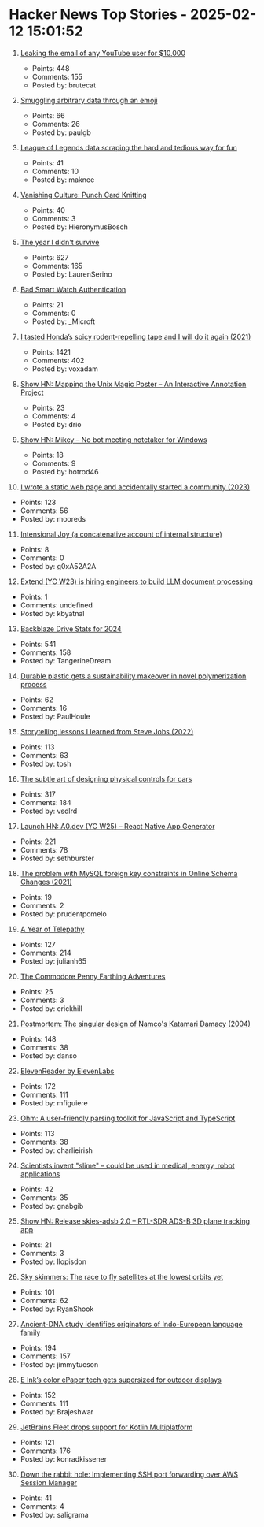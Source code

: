 # Hacker News Top Stories - 2025-02-12 15:01:52

1. [Leaking the email of any YouTube user for $10,000](https://brutecat.com/articles/leaking-youtube-emails)
   - Points: 448
   - Comments: 155
   - Posted by: brutecat

2. [Smuggling arbitrary data through an emoji](https://paulbutler.org/2025/smuggling-arbitrary-data-through-an-emoji/)
   - Points: 66
   - Comments: 26
   - Posted by: paulgb

3. [League of Legends data scraping the hard and tedious way for fun](https://maknee.github.io/blog/2025/League-Data-Scraping/)
   - Points: 41
   - Comments: 10
   - Posted by: maknee

4. [Vanishing Culture: Punch Card Knitting](https://blog.archive.org/2025/02/12/vanishing-culture-punch-card-knitting/)
   - Points: 40
   - Comments: 3
   - Posted by: HieronymusBosch

5. [The year I didn't survive](https://bessstillman.substack.com/p/the-year-i-didnt-survive)
   - Points: 627
   - Comments: 165
   - Posted by: LaurenSerino

6. [Bad Smart Watch Authentication](https://sprocketfox.io/xssfox/2025/02/09/ido/)
   - Points: 21
   - Comments: 0
   - Posted by: _Microft

7. [I tasted Honda’s spicy rodent-repelling tape and I will do it again (2021)](https://haterade.substack.com/p/i-tasted-hondas-spicy-rodent-repelling)
   - Points: 1421
   - Comments: 402
   - Posted by: voxadam

8. [Show HN: Mapping the Unix Magic Poster – An Interactive Annotation Project](https://drio.github.io/unixmagic/)
   - Points: 23
   - Comments: 4
   - Posted by: drio

9. [Show HN: Mikey – No bot meeting notetaker for Windows](https://github.com/hotrod462/Mikey)
   - Points: 18
   - Comments: 9
   - Posted by: hotrod46

10. [I wrote a static web page and accidentally started a community (2023)](https://localfirstweb.dev/blog/2023-05-29-i-wrote-a-static-web-page)
   - Points: 123
   - Comments: 56
   - Posted by: mooreds

11. [Intensional Joy (a concatenative account of internal structure)](https://pithlessly.github.io/intensionaljoy.html)
   - Points: 8
   - Comments: 0
   - Posted by: g0xA52A2A

12. [Extend (YC W23) is hiring engineers to build LLM document processing](https://jobs.ashbyhq.com/extend/9d4d8974-bd9b-432d-84ec-8268e5a8ed37)
   - Points: 1
   - Comments: undefined
   - Posted by: kbyatnal

13. [Backblaze Drive Stats for 2024](https://www.backblaze.com/blog/backblaze-drive-stats-for-2024/)
   - Points: 541
   - Comments: 158
   - Posted by: TangerineDream

14. [Durable plastic gets a sustainability makeover in novel polymerization process](https://phys.org/news/2025-01-durable-plastic-sustainability-makeover-polymerization.html)
   - Points: 62
   - Comments: 16
   - Posted by: PaulHoule

15. [Storytelling lessons I learned from Steve Jobs (2022)](https://www.fastcompany.com/90747313/steve-jobs-lessons-tony-fadell-build-book-excerpt)
   - Points: 113
   - Comments: 63
   - Posted by: tosh

16. [The subtle art of designing physical controls for cars](https://www.theturnsignalblog.com/the-subtle-art-of-designing-physical-control-for-cars/)
   - Points: 317
   - Comments: 184
   - Posted by: vsdlrd

17. [Launch HN: A0.dev (YC W25) – React Native App Generator](undefined)
   - Points: 221
   - Comments: 78
   - Posted by: sethburster

18. [The problem with MySQL foreign key constraints in Online Schema Changes (2021)](https://code.openark.org/blog/mysql/the-problem-with-mysql-foreign-key-constraints-in-online-schema-changes)
   - Points: 19
   - Comments: 2
   - Posted by: prudentpomelo

19. [A Year of Telepathy](https://neuralink.com/blog/a-year-of-telepathy/)
   - Points: 127
   - Comments: 214
   - Posted by: julianh65

20. [The Commodore Penny Farthing Adventures](https://www.amigalove.com/viewtopic.php?t=2864)
   - Points: 25
   - Comments: 3
   - Posted by: erickhill

21. [Postmortem: The singular design of Namco's Katamari Damacy (2004)](https://www.gamedeveloper.com/design/postmortem-the-singular-design-of-namco-s-katamari-damacy-2004-)
   - Points: 148
   - Comments: 38
   - Posted by: danso

22. [ElevenReader by ElevenLabs](https://elevenreader.io)
   - Points: 172
   - Comments: 111
   - Posted by: mfiguiere

23. [Ohm: A user-friendly parsing toolkit for JavaScript and TypeScript](https://ohmjs.org/)
   - Points: 113
   - Comments: 38
   - Posted by: charlieirish

24. [Scientists invent "slime" – could be used in medical, energy, robot applications](https://www.lightsource.ca/public/news/2024-25-q4-jan-march/scientists-invent-slime-that-could-be-used-in-new-medical-green-energy-and-robot-applications.php)
   - Points: 42
   - Comments: 35
   - Posted by: gnabgib

25. [Show HN: Release skies-adsb 2.0 – RTL-SDR ADS-B 3D plane tracking app](https://github.com/llopisdon/skies-adsb)
   - Points: 21
   - Comments: 3
   - Posted by: llopisdon

26. [Sky skimmers: The race to fly satellites at the lowest orbits yet](https://www.bbc.com/future/article/20250207-sky-skimmers-the-race-to-send-satellites-into-very-low-earth-orbits)
   - Points: 101
   - Comments: 62
   - Posted by: RyanShook

27. [Ancient-DNA study identifies originators of Indo-European language family](https://hms.harvard.edu/news/ancient-dna-study-identifies-originators-indo-european-language-family)
   - Points: 194
   - Comments: 157
   - Posted by: jimmytucson

28. [E Ink’s color ePaper tech gets supersized for outdoor displays](https://newatlas.com/technology/e-ink-kaleido-outdoor-3-75-inch-displays/)
   - Points: 152
   - Comments: 111
   - Posted by: Brajeshwar

29. [JetBrains Fleet drops support for Kotlin Multiplatform](https://blog.jetbrains.com/kotlin/2025/02/kotlin-multiplatform-tooling-shifting-gears/)
   - Points: 121
   - Comments: 176
   - Posted by: konradkissener

30. [Down the rabbit hole: Implementing SSH port forwarding over AWS Session Manager](https://www.joinformal.com/blog/down-the-rabbit-hole-implementing-ssh-port-forwarding-over-aws-session-manager/)
   - Points: 41
   - Comments: 4
   - Posted by: saligrama

